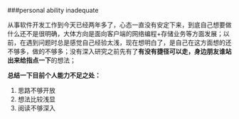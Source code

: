 ###personal ability inadequate

从事软件开发工作到今天已经两年多了，心态一直没有安定下来，到底自己想要做什么还不是很明确，大体方向是面向客户端的网络编程+存储业务等方面发展；以前，在遇到问题时总是感觉自己经验太浅，现在想明白了，是自己在这方面想的还不够多，做的不够多；没有深入研究之前先有了**有没有捷径可以走，身边朋友谁站出来给指点一下**的想法；

**总结一下目前个人能力不足之处：**

1. 思路不够开放
2. 想法比较浅显
3. 阅读不够深入
